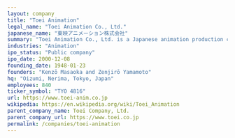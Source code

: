 ```yaml
---
layout: company
title: "Toei Animation"
legal_name: "Toei Animation Co., Ltd."
japanese_name: "東映アニメーション株式会社"
summary: "Toei Animation Co., Ltd. is a Japanese animation production company and a subsidiary of Toei Corporation. It's a member of the Japan Animation Association and the oldest existing animation production company in Japan."
industries: "Animation"
ipo_status: "Public company"
ipo_date: 2000-12-08
founding_date: 1948-01-23
founders: "Kenzō Masaoka and Zenjirō Yamamoto"
hq: "Oizumi, Nerima, Tokyo, Japan"
employees: 840
ticker_symbol: "TYO 4816"
url: https://www.toei-anim.co.jp
wikipedia: https://en.wikipedia.org/wiki/Toei_Animation
parent_company_name: Toei Company, Ltd.
parent_company_url: https://www.toei.co.jp
permalink: /companies/toei-animation
---
```

